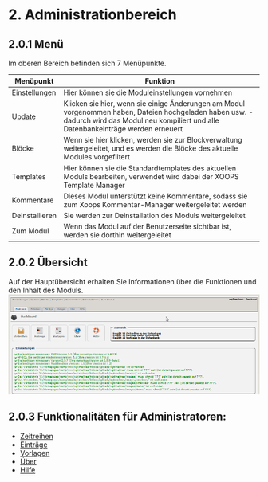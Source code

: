 # 2. Administrationbereich

## 2.0.1 Menü
Im oberen Bereich befinden sich 7 Menüpunkte.

|Menüpunkt|	Funktion|
|---|---|
|Einstellungen| Hier können sie die Moduleinstellungen vornehmen |
|Update| Klicken sie hier, wenn sie einige Änderungen am Modul vorgenommen haben, Dateien hochgeladen haben usw. - dadurch wird das Modul neu kompiliert und alle Datenbankeinträge werden erneuert |
|Blöcke| Wenn sie hier klicken, werden sie zur Blockverwaltung weitergeleitet, und es werden die Blöcke des aktuelle Modules vorgefiltert |
|Templates| Hier können sie die Standardtemplates des aktuellen Moduls bearbeiten, verwendet wird dabei der XOOPS Template Manager |
|Kommentare| Dieses Modul unterstützt keine Kommentare, sodass sie zum Xoops Kommentar-Manager weitergeleitet werden |
|Deinstallieren| Sie werden zur Deinstallation des Moduls weitergeleitet |
|Zum Modul| Wenn das Modul auf der Benutzerseite sichtbar ist, werden sie dorthin weitergeleitet |

## 2.0.2 Übersicht
Auf der Hauptübersicht erhalten Sie Informationen über die Funktionen und den Inhalt des Moduls.
![0dashboard.png](../assets/0dashboard.png)

## 2.0.3 Funktionalitäten für Administratoren:
* [Zeitreihen](2admin_timelines.md)
* [Einträge](2admin_items.md)
* [Vorlagen](2admin_templates.md)
* [Über](2admin_about.md)
* [Hilfe](2admin_help.md)